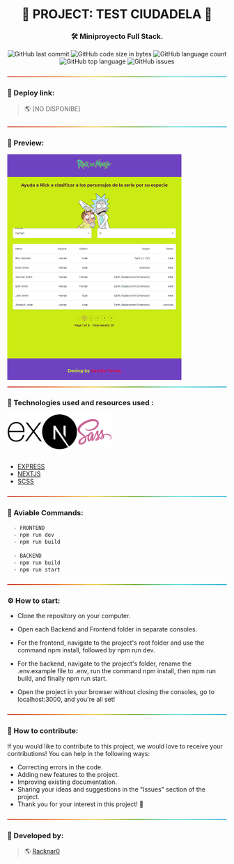 

<h1 align="center">🌟 PROJECT: TEST CIUDADELA  
🎨</h1>


<h3 align="center">🛠️ Miniproyecto Full Stack.
</h3>



<div align="center">
  
![GitHub last commit](https://img.shields.io/github/last-commit/Racknar0/test-ciudadela)
![GitHub code size in bytes](https://img.shields.io/github/languages/code-size/Racknar0/test-ciudadela)
![GitHub language count](https://img.shields.io/github/languages/count/Racknar0/test-ciudadela)
![GitHub top language](https://img.shields.io/github/languages/top/Racknar0/test-ciudadela)
![GitHub issues](https://img.shields.io/github/issues/Racknar0/test-ciudadela)

</div>

<img src="https://raw.githubusercontent.com/Racknar0/logos/master/coleccion-logos/rainbow.png" alt="css3" width="100%" height="6" />




<h3>🚀 Deploy link: </h3>

> 🌎 [NO DISPONIBE]

<img src="https://raw.githubusercontent.com/Racknar0/logos/master/coleccion-logos/rainbow.png" alt="css3" width="100%" height="6" />

<h3>📄 Preview: </h3>

<img src="./screen.png" alt="Texto alternativo" width="400px">

<img src="https://raw.githubusercontent.com/Racknar0/logos/master/coleccion-logos/rainbow.png" alt="css3" width="100%" height="6" />

<h3>📄 Technologies used and resources used :</h3>

<div style="display: flex; justify-content: start; align-items: center;">
      <img src="https://raw.githubusercontent.com/Racknar0/logos/d31c498e1d8a1b255864198af6cb72bfd256670a/coleccion-logos/express/express-original.svg" alt="express" width="80" height="80" />
      <img src="https://raw.githubusercontent.com/Racknar0/logos/d31c498e1d8a1b255864198af6cb72bfd256670a/coleccion-logos/nextjs/nextjs-original.svg" alt="nextjs" width="80" height="80" /> 
      <img src="https://raw.githubusercontent.com/Racknar0/logos/d31c498e1d8a1b255864198af6cb72bfd256670a/coleccion-logos/sass/sass-original.svg" alt="sass" width="80" height="80" />
</div>

<br>

-   [EXPRESS](https://expressjs.com/ 'EXPRESS')
-   [NEXTJS](https://nextjs.org/ 'NEXTJS')
-   [SCSS](https://sass-lang.com/ 'SCSS')

<img src="https://raw.githubusercontent.com/Racknar0/logos/master/coleccion-logos/rainbow.png" alt="css3" width="100%" height="6" />

<h3>🤖 Aviable Commands: </h3>
      
      - FRONTEND
      - npm run dev
      - npm run build

      - BACKEND
      - npm run build
      - npm run start


<img src="https://raw.githubusercontent.com/Racknar0/logos/master/coleccion-logos/rainbow.png" alt="css3" width="100%" height="6" />

<h3>⚙️ How to start: </h3>

-   Clone the repository on your computer.

- Open each Backend and Frontend folder in separate consoles.

- For the frontend, navigate to the project's root folder and use the command npm install, followed by npm run dev.

- For the backend, navigate to the project's folder, rename the .env.example file to .env, run the command npm install, then npm run build, and finally npm run start.

- Open the project in your browser without closing the consoles, go to localhost:3000, and you're all set!

<img src="https://raw.githubusercontent.com/Racknar0/logos/master/coleccion-logos/rainbow.png" alt="css3" width="100%" height="6" />

<h3>🤝 How to contribute: </h3>

If you would like to contribute to this project, we would love to receive your contributions! You can help in the following ways:

-   Correcting errors in the code.
-   Adding new features to the project.
-   Improving existing documentation.
-   Sharing your ideas and suggestions in the "Issues" section of the project.
-   Thank you for your interest in this project! 🎉

<img src="https://raw.githubusercontent.com/Racknar0/logos/master/coleccion-logos/rainbow.png" alt="css3" width="100%" height="6" />

<h3>🤝 Developed by: </h3>

> 🌎 [Racknar0](https://github.com/Racknar0 'Deployment Link')

